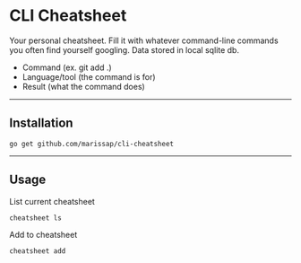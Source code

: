 # CLI Cheatsheet
Your personal cheatsheet. Fill it with whatever command-line commands you often find yourself googling. Data stored in local sqlite db.

- Command (ex. git add .)
- Language/tool (the command is for)
- Result (what the command does)

----
## Installation
`go get github.com/marissap/cli-cheatsheet`

----
## Usage
List current cheatsheet

`cheatsheet ls`

Add to cheatsheet

`cheatsheet add`
